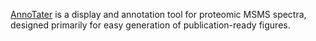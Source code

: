 [AnnoTater](attotater.htm) is a display and annotation tool for proteomic MSMS spectra, designed primarily for easy generation of publication-ready figures.
